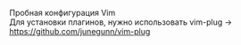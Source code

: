 Пробная конфигурация Vim  
Для установки плагинов, нужно использовать vim-plug -> https://github.com/junegunn/vim-plug
